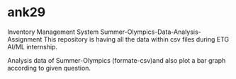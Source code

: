 # ank29
Inventory Management System
Summer-Olympics-Data-Analysis-Assignment
This repository is having all the data within csv files during ETG AI/ML internship.

Analysis data of Summer-Olympics (formate-csv)and also plot a bar graph according to given question.
